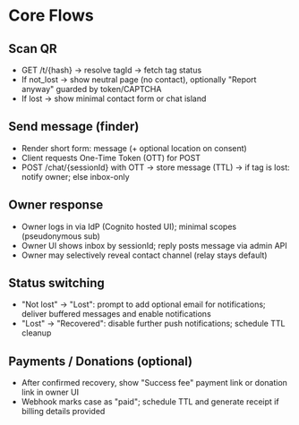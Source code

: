 # Core Flows

## Scan QR
- GET /t/{hash} → resolve tagId → fetch tag status
- If not_lost → show neutral page (no contact), optionally "Report anyway" guarded by token/CAPTCHA
- If lost → show minimal contact form or chat island

## Send message (finder)
- Render short form: message (+ optional location on consent)
- Client requests One-Time Token (OTT) for POST
- POST /chat/{sessionId} with OTT → store message (TTL) → if tag is lost: notify owner; else inbox-only

## Owner response
- Owner logs in via IdP (Cognito hosted UI); minimal scopes (pseudonymous sub)
- Owner UI shows inbox by sessionId; reply posts message via admin API
- Owner may selectively reveal contact channel (relay stays default)

## Status switching
- "Not lost" → "Lost": prompt to add optional email for notifications; deliver buffered messages and enable notifications
- "Lost" → "Recovered": disable further push notifications; schedule TTL cleanup

## Payments / Donations (optional)
- After confirmed recovery, show "Success fee" payment link or donation link in owner UI
- Webhook marks case as "paid"; schedule TTL and generate receipt if billing details provided
